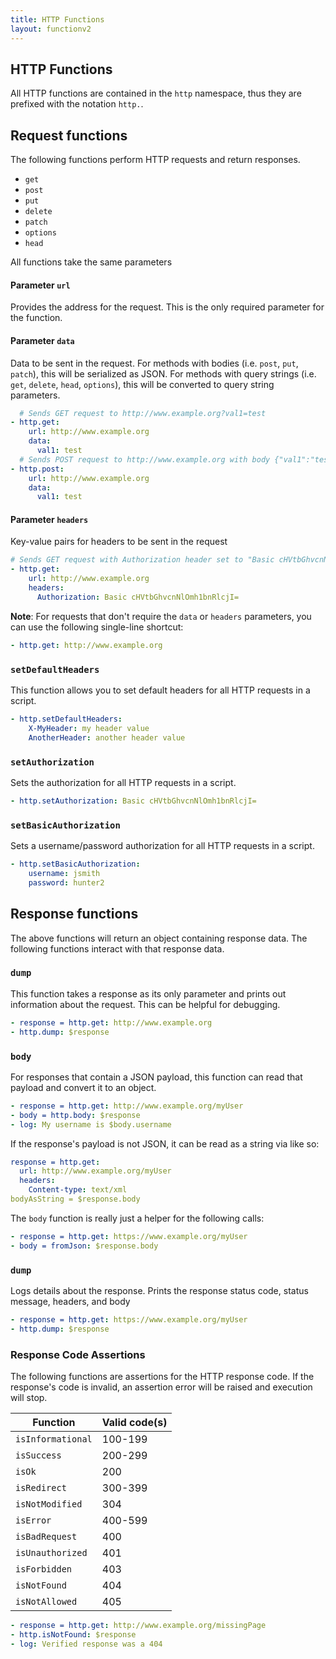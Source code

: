 ```yaml
---
title: HTTP Functions
layout: functionv2
---
```


## HTTP Functions

All HTTP functions are contained in the `http` namespace, thus they are prefixed with the notation `http.`.

## Request functions

The following functions perform HTTP requests and return responses. 

* `get`
* `post`
* `put`
* `delete`
* `patch`
* `options`
* `head`

All functions take the same parameters

#### Parameter `url`

Provides the address for the request. This is the only required parameter for the function.

#### Parameter `data`

Data to be sent in the request. For methods with bodies (i.e. `post`, `put`, `patch`), this will be serialized
as JSON. For methods with query strings (i.e. `get`, `delete`, `head`, `options`), this will be converted to 
query string parameters.

```yaml
  # Sends GET request to http://www.example.org?val1=test
- http.get:
    url: http://www.example.org
    data:
      val1: test
  # Sends POST request to http://www.example.org with body {"val1":"test"}
- http.post:
    url: http://www.example.org
    data:
      val1: test
```

#### Parameter `headers`

Key-value pairs for headers to be sent in the request

```yaml
# Sends GET request with Authorization header set to "Basic cHVtbGhvcnNlOmh1bnRlcjI="
- http.get:
    url: http://www.example.org
    headers:
      Authorization: Basic cHVtbGhvcnNlOmh1bnRlcjI=
```

**Note**: For requests that don't require the `data` or `headers` parameters,
you can use the following single-line shortcut:

```yaml
- http.get: http://www.example.org
```

### `setDefaultHeaders`

This function allows you to set default headers for all HTTP requests in a script.

```yaml
- http.setDefaultHeaders:
    X-MyHeader: my header value
    AnotherHeader: another header value
```

### `setAuthorization`

Sets the authorization for all HTTP requests in a script.

```yaml
- http.setAuthorization: Basic cHVtbGhvcnNlOmh1bnRlcjI= 
```

### `setBasicAuthorization`

Sets a username/password authorization for all HTTP requests in a script.

```yaml
- http.setBasicAuthorization:
    username: jsmith
    password: hunter2
```


## Response functions

The above functions will return an object containing response data. The following functions interact
with that response data.

### `dump`

This function takes a response as its only parameter and prints out information about the request.
This can be helpful for debugging.

```yaml
- response = http.get: http://www.example.org
- http.dump: $response
```

### `body`

For responses that contain a JSON payload, this function can read that payload and convert it to an object.

```yaml
- response = http.get: http://www.example.org/myUser
- body = http.body: $response
- log: My username is $body.username
```

If the response's payload is not JSON, it can be read as a string via like so:

```yaml
response = http.get:
  url: http://www.example.org/myUser
  headers:
    Content-type: text/xml
bodyAsString = $response.body
```

The `body` function is really just a helper for the following calls:

```yaml
- response = http.get: https://www.example.org/myUser
- body = fromJson: $response.body
```

### `dump`

Logs details about the response. Prints the response status code, status message, headers, and body

```yaml
- response = http.get: https://www.example.org/myUser
- http.dump: $response
```

### Response Code Assertions

The following functions are assertions for the HTTP response code. If the response's code
is invalid, an assertion error will be raised and execution will stop.


Function | Valid code(s)
---------|----------
 `isInformational` | 100-199 
 `isSuccess` | 200-299 
 `isOk` | 200
 `isRedirect` | 300-399
 `isNotModified` | 304
 `isError` | 400-599
 `isBadRequest` | 400
 `isUnauthorized` | 401
 `isForbidden` | 403
 `isNotFound` | 404
 `isNotAllowed` | 405 

```yaml
- response = http.get: http://www.example.org/missingPage
- http.isNotFound: $response
- log: Verified response was a 404
```